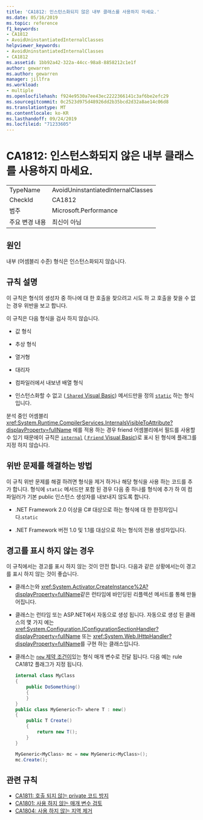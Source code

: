 ```yaml
---
title: 'CA1812: 인스턴스화되지 않은 내부 클래스를 사용하지 마세요.'
ms.date: 05/16/2019
ms.topic: reference
f1_keywords:
- CA1812
- AvoidUninstantiatedInternalClasses
helpviewer_keywords:
- AvoidUninstantiatedInternalClasses
- CA1812
ms.assetid: 1bb92a42-322a-44cc-98a8-8858212c1e1f
author: gewarren
ms.author: gewarren
manager: jillfra
ms.workload:
- multiple
ms.openlocfilehash: f924e9530a7ee43ec2222366141c3af6be2efc29
ms.sourcegitcommit: 0c2523d975d48926dd2b35bcd2d32a8ae14c06d8
ms.translationtype: MT
ms.contentlocale: ko-KR
ms.lasthandoff: 09/24/2019
ms.locfileid: "71233605"
---
```

# <a name="ca1812-avoid-uninstantiated-internal-classes"></a>CA1812: 인스턴스화되지 않은 내부 클래스를 사용하지 마세요.

|||
|-|-|
|TypeName|AvoidUninstantiatedInternalClasses|
|CheckId|CA1812|
|범주|Microsoft.Performance|
|주요 변경 내용|최신이 아님|

## <a name="cause"></a>원인

내부 (어셈블리 수준) 형식은 인스턴스화되지 않습니다.

## <a name="rule-description"></a>규칙 설명

이 규칙은 형식의 생성자 중 하나에 대 한 호출을 찾으려고 시도 하 고 호출을 찾을 수 없는 경우 위반을 보고 합니다.

이 규칙은 다음 형식을 검사 하지 않습니다.

- 값 형식

- 추상 형식

- 열거형

- 대리자

- 컴파일러에서 내보낸 배열 형식

- 인스턴스화할 수 없고 ([ `Shared` Visual Basic](/dotnet/visual-basic/language-reference/modifiers/shared)) 메서드만을 정의 [`static`](/dotnet/csharp/language-reference/keywords/static) 하는 형식입니다.

분석 중인 어셈블리 <xref:System.Runtime.CompilerServices.InternalsVisibleToAttribute?displayProperty=fullName> 에를 적용 하는 경우 friend 어셈블리에서 필드를 사용할 수 있기 때문에이 규칙은 [`internal`](/dotnet/csharp/language-reference/keywords/internal) ([ `Friend` Visual Basic](/dotnet/visual-basic/language-reference/modifiers/friend))로 표시 된 형식에 플래그를 지정 하지 않습니다.

## <a name="how-to-fix-violations"></a>위반 문제를 해결하는 방법

이 규칙 위반 문제를 해결 하려면 형식을 제거 하거나 해당 형식을 사용 하는 코드를 추가 합니다. 형식에 `static` 메서드만 포함 된 경우 다음 중 하나를 형식에 추가 하 여 컴파일러가 기본 public 인스턴스 생성자를 내보내지 않도록 합니다.

- .NET Framework 2.0 이상을 C# 대상으로 하는 형식에 대 한 한정자입니다.`static`

- .NET Framework 버전 1.0 및 1.1를 대상으로 하는 형식의 전용 생성자입니다.

## <a name="when-to-suppress-warnings"></a>경고를 표시 하지 않는 경우

이 규칙에서는 경고를 표시 하지 않는 것이 안전 합니다. 다음과 같은 상황에서는이 경고를 표시 하지 않는 것이 좋습니다.

- 클래스는와 <xref:System.Activator.CreateInstance%2A?displayProperty=fullName>같은 런타임에 바인딩된 리플렉션 메서드를 통해 만들어집니다.

- 클래스는 런타임 또는 ASP.NET에서 자동으로 생성 됩니다. 자동으로 생성 된 클래스의 몇 가지 예는 <xref:System.Configuration.IConfigurationSectionHandler?displayProperty=fullName> 또는 <xref:System.Web.IHttpHandler?displayProperty=fullName>를 구현 하는 클래스입니다.

- 클래스는 [ `new` 제약 조건이](/dotnet/csharp/language-reference/keywords/new-constraint)있는 형식 매개 변수로 전달 됩니다. 다음 예는 rule CA1812 플래그가 지정 됩니다.

    ```csharp
    internal class MyClass
    {
        public DoSomething()
        {
        }
    }
    public class MyGeneric<T> where T : new()
    {
        public T Create()
        {
            return new T();
        }
    }

    MyGeneric<MyClass> mc = new MyGeneric<MyClass>();
    mc.Create();
    ```

## <a name="related-rules"></a>관련 규칙

- [CA1811: 호출 되지 않는 private 코드 방지](../code-quality/ca1811-avoid-uncalled-private-code.md)
- [CA1801: 사용 하지 않는 매개 변수 검토](../code-quality/ca1801-review-unused-parameters.md)
- [CA1804: 사용 하지 않는 지역 제거](../code-quality/ca1804-remove-unused-locals.md)